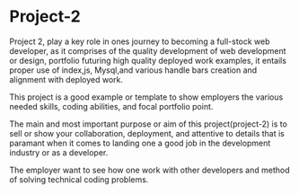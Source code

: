 # Project-2
Project 2, play a key role in ones journey to becoming a full-stock web developer, as it comprises of the quality development of web development or design, portfolio futuring high quality deployed work examples, it entails proper use of index,js, Mysql,and various handle bars creation and alignment with deployed work.

This project is a good example or template to show employers the various needed skills, coding abilities, and focal portfolio point.

The main and most important purpose or aim of this project(project-2) is to sell or show your collaboration, deployment, and attentive to details that is paramant when it comes to landing one a good job in the development industry or as a developer.

The employer want to see how one work with other developers and method of solving technical coding problems.